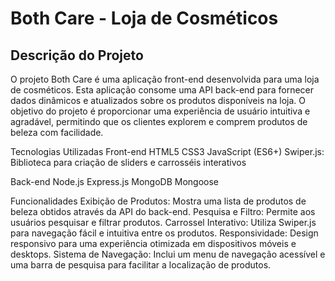# Both Care - Loja de Cosméticos
## Descrição do Projeto
 O projeto Both Care é uma aplicação front-end desenvolvida para uma loja de cosméticos. Esta aplicação consome uma API back-end para fornecer dados dinâmicos e atualizados sobre os produtos disponíveis na loja. O objetivo do projeto é proporcionar uma experiência de usuário intuitiva e agradável, permitindo que os clientes explorem e comprem produtos de beleza com facilidade.

Tecnologias Utilizadas
Front-end
HTML5
CSS3
JavaScript (ES6+)
Swiper.js: Biblioteca para criação de sliders e carrosséis interativos

Back-end
Node.js
Express.js
MongoDB
Mongoose

Funcionalidades
Exibição de Produtos: Mostra uma lista de produtos de beleza obtidos através da API do back-end.
Pesquisa e Filtro: Permite aos usuários pesquisar e filtrar produtos.
Carrossel Interativo: Utiliza Swiper.js para navegação fácil e intuitiva entre os produtos.
Responsividade: Design responsivo para uma experiência otimizada em dispositivos móveis e desktops.
Sistema de Navegação: Inclui um menu de navegação acessível e uma barra de pesquisa para facilitar a localização de produtos.
